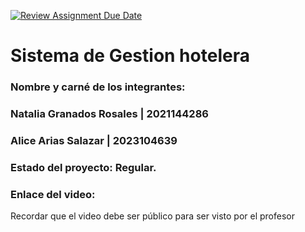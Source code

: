 [![Review Assignment Due Date](https://classroom.github.com/assets/deadline-readme-button-22041afd0340ce965d47ae6ef1cefeee28c7c493a6346c4f15d667ab976d596c.svg)](https://classroom.github.com/a/XZuzEI0a)
# Sistema de Gestion hotelera
### Nombre y carné de los integrantes: 
### Natalia Granados Rosales  |  2021144286
### Alice Arias Salazar  |  2023104639

### Estado del proyecto: Regular.
### Enlace del video:
Recordar que el video debe ser público para ser visto por el profesor
